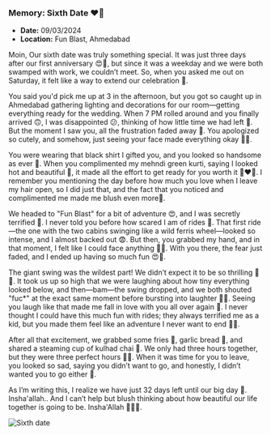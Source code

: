 ### **Memory: Sixth Date ❤️‍🔥**  
- **Date:** 09/03/2024  
- **Location:** Fun Blast, Ahmedabad 

Moin, Our sixth date was truly something special. It was just three days after our first anniversary 😍🙈, but since it was a weekday and we were both swamped with work, we couldn’t meet. So, when you asked me out on Saturday, it felt like a way to extend our celebration 🎉.

You said you'd pick me up at 3 in the afternoon, but you got so caught up in Ahmedabad gathering lighting and decorations for our room—getting everything ready for the wedding. When 7 PM rolled around and you finally arrived 🙃, I was disappointed 😕, thinking of how little time we had left 🥹. But the moment I saw you, all the frustration faded away 🙈. You apologized so cutely, and somehow, just seeing your face made everything okay 🙈💋.

You were wearing that black shirt I gifted you, and you looked so handsome as ever 🙈. When you complimented my mehndi green kurti, saying I looked hot and beautiful 🙈, it made all the effort to get ready for you worth it 🙈❤️‍🔥. I remember you mentioning the day before how much you love when I leave my hair open, so I did just that, and the fact that you noticed and complimented me made me blush even more🙈.

We headed to "Fun Blast" for a bit of adventure 😍, and I was secretly terrified 🤫. I never told you before how scared I am of rides 🎢. That first ride—the one with the two cabins swinging like a wild ferris wheel—looked so intense, and I almost backed out 😨. But then, you grabbed my hand, and in that moment, I felt like I could face anything 🙈💯. With you there, the fear just faded, and I ended up having so much fun 😍🙈.

The giant swing was the wildest part! We didn’t expect it to be so thrilling 😬🤯. It took us up so high that we were laughing about how tiny everything looked below, and then—bam—the swing dropped, and we both shouted "fuc*" at the exact same moment before bursting into laughter 🤭😂. Seeing you laugh like that made me fall in love with you all over again 💋. I never thought I could have this much fun with rides; they always terrified me as a kid, but you made them feel like an adventure I never want to end 🙈🙈.

After all that excitement, we grabbed some fries 🍟, garlic bread 🥖, and shared a steaming cup of kulhad chai 🍵. We only had three hours together, but they were three perfect hours 🙈💋. When it was time for you to leave, you looked so sad, saying you didn’t want to go, and honestly, I didn’t wanted you to go either 🥹. 

As I’m writing this, I realize we have just 32 days left until our big day 🫠. Insha'allah.. And I can’t help but blush thinking about how beautiful our life together is going to be. Insha'Allah 🫠💋🙈.

![Sixth date](https://github.com/user-attachments/assets/5fb15d4d-13f3-44e7-92ab-60bfe0a82b77)
